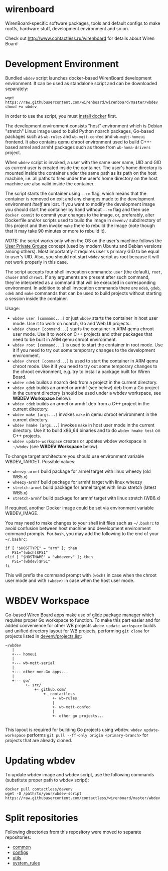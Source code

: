 wirenboard
==========

WirenBoard-specific software packages, tools and default configs to make rootfs, hardware stuff, development environment and so on.

Check out http://www.contactless.ru/wirenboard for details about Wiren Board

Development Environment
=======================

Bundled `wbdev` script launches docker-based WirenBoard
development environment. It can be used as standalone script
and can be downloaded separately:

```
wget https://raw.githubusercontent.com/wirenboard/wirenboard/master/wbdev
chmod +x wbdev
```

In order to use the script, you must
[install docker](http://docs.docker.com/engine/installation/ubuntulinux/)
first.

The development environment consists "host" environment which is
Debian "stretch" Linux image used to build Python noarch packages,
Go-based packages such as `wb-rules` and `wb-mqtt-confed` and
`wb-mqtt-homeui` frontend. It also contains qemu chroot environment
used to build C++-based armel and armhf packages such as those from
`wb-homa-drivers` project.

When `wbdev` script is invoked, a user with the same user
name, UID and GID as current user is created inside the container.
The user's home directory is mounted inside the container under the
same path as its path on the host machine, i.e. all paths to files
under the user's home directory on the host machine are also valid
inside the container.

The script starts the container using `--rm` flag, which means that
the container is removed on exit and any changes made to the
development environment *itself* are lost. If you want to modify the
development image you should start the container by hand without
`--rm` flag and then use `docker commit` to commit your changes to the
image, or, preferably, alter Dockerfile and/or scripts used to build
the image in `devenv/` subdirectory of this project and then invoke
`make` there to rebuild the image (note though that it may take 90
minutes or more to rebuild it).

*NOTE:* the script works only when the OS on the user's machine
follows the
[User Private Groups](https://wiki.debian.org/UserPrivateGroups)
concept (used by modern Ubuntu and Debian versions among others). Most
importantly it requires user's primary GID to be equal to user's
UID. Also, you should not start `wbdev` script as root because
it will not work properly in this case.

The script accepts four shell invocation commands: `user` (the
default), `root`, `chuser` and `chroot`. If any arguments are present
after such command, they're interpreted as a command that will be
executed in corresponding environment. In addition to shell invocation
commands there are `ndeb`, `gdeb`, `cdeb` and `make` commands that can
be used to build projects without starting a session inside the
container.

Usage:

* `wbdev user [command...]` or just `wbdev` starts the
  container in host user mode. Use it to work on noarch, Go and Web
  UI projects.
* `wbdev chuser [command...]` starts the container in ARM qemu
  chroot user mode.  Use it to work on C++ projects and other packages
  that need to be built in ARM qemu chroot environment.
* `wbdev root [command...]` is used to start the container in
  root mode. Use it if you need to try out some temporary changes to
  the development environment.
* `wbdev chroot [command...]` is used to start the container in ARM
  qemu chroot mode. Use it if you need to try out some temporary
  changes to the chroot environment, e.g. try to install a package
  built for Wiren Board.
* `wbdev ndeb` builds a noarch deb from a project in the current
  directory.
* `wbdev gdeb` builds an armel or armhf (see below) deb from a Go project in the current
  directory (should be used under a wbdev workspace, see **WBDEV
  Workspace** below).
* `wbdev cdeb` builds an armel or armhf deb from a C++ project in the current
  directory.
* `wbdev make [args...]` invokes `make` in qemu chroot environment in
  the current directory.
* `wbdev hmake [args...]` invokes `make` in host user mode in the
  current directory. Use it to build x86_64 binaries and to do `wbdev hmake test`
  on C++ projects.
* `wbdev update-workspace` creates or updates wbdev workspace in
  `~/wbdev` (see **WBDEV Workspace** below).

To change target architecture you should use environment variable
WBDEV_TARGET. Possible values:

* `wheezy-armel` build package for armel target with linux wheezy (old WB5.x)
* `wheezy-armhf` build package for armhf target with linux wheezy 
* `stretch-armel` build package for armel target with linux stretch (latest WB5.x)
* `stretch-armhf` build package for armhf target with linux stretch (WB6.x) 

If required, another Docker image could be set via
environment variable WBDEV_IMAGE.

You may need to make changes to your shell init files such as
`~/.bashrc` to avoid confusion between host machine and development
environment command prompts. For `bash`, you may add the following to
the end of your `~/.bashrc`:

```
if [ "$HOSTTYPE" = "arm" ]; then
   PS1="(wbch)$PS1"
elif [ "$HOSTNAME" = "wbdevenv" ]; then
   PS1="(wbdev)$PS1"
fi
```

This will prefix the command prompt with `(wbch)` in case when the
chroot user mode and with `(wbdev)` in case when the host user mode.

WBDEV Workspace
===============

Go-based Wiren Board apps make use of [glide](https://glide.sh/)
package manager which requires proper Go workspace to function.
To make this part easier and for added convenience for other WB
projects `wbdev update-workspace` builds and unified directory
layout for WB projects, performing `git clone` for projects
listed in [devenv/projects.list](devenv/projects.list):

```
~/wbdev
   |
   +--- homeui
   |
   +--- wb-mqtt-serial
   |
   +--- other non-Go apps...
   |
   +--- go/
         +- src/
             +- github.com/
                 +- contactless
                     +- wb-rules
                     |
                     +- wb-mqtt-confed
                     |
                     +- other go projects...
    
```

This layout is required for building Go projects using wbdev.
`wbdev update-workspace` performs `git pull --ff-only origin <primary-branch>`
for projects that are already cloned.

Updating wbdev
==============

To update wbdev image and wbdev script, use the following commands
(substitute proper path to wbdev script):

```
docker pull contactless/devenv
wget -O /path/to/your/wbdev-script https://raw.githubusercontent.com/contactless/wirenboard/master/wbdev
```

Split repositories
==================

Following directories from this repository were moved to separate repositories:
* [common](https://github.com/contactless/wb-common)
* [configs](https://github.com/contactless/wb-configs)
* [utils](https://github.com/contactless/wb-utils)
* [system\_rules](https://github.com/contactless/wb-rules-system)
